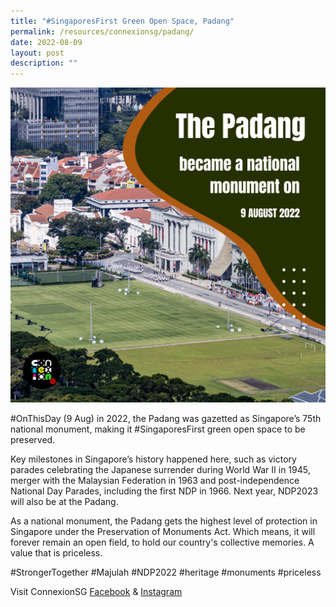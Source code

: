 ```yaml
---
title: "#SingaporesFirst Green Open Space, Padang"
permalink: /resources/connexionsg/padang/
date: 2022-08-09
layout: post
description: ""
---
```

![](/images/connexionsg/2022/the%20padang%20national%20monument.png)


#OnThisDay (9 Aug) in 2022, the Padang was gazetted as Singapore’s 75th national monument, making it #SingaporesFirst green open space to be preserved.

Key milestones in Singapore’s history happened here, such as victory parades celebrating the Japanese surrender during World War II in 1945, merger with the Malaysian Federation in 1963 and post-independence National Day Parades, including the first NDP in 1966. Next year, NDP2023 will also be at the Padang.

As a national monument, the Padang gets the highest level of protection in Singapore under the Preservation of Monuments Act. Which means, it will forever remain an open field, to hold our country's collective memories. A value that is priceless.

#StrongerTogether #Majulah #NDP2022 #heritage #monuments #priceless


Visit ConnexionSG [Facebook](https://www.facebook.com/ConnexionSG) & [Instagram](https://www.instagram.com/connexionsg/)